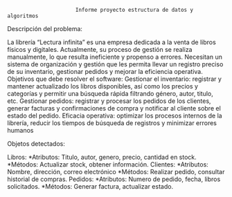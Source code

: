                           Informe proyecto estructura de datos y algoritmos

Descripción del problema:

La librería “Lectura infinita” es una empresa dedicada a la venta de libros físicos y digitales. Actualmente, su proceso de gestión se realiza manualmente, lo que resulta ineficiente y propenso a errores. Necesitan un sistema de organización y gestión que les permita llevar un registro preciso de su inventario, gestionar pedidos y mejorar la eficiencia operativa.
Objetivos que debe resolver el software:
Gestionar el inventario: registrar y mantener actualizado los libros disponibles, así como los precios y categorías y permitir una búsqueda rápida filtrando género, autor, titulo, etc.
Gestionar pedidos: registrar y procesar los pedidos de los clientes, generar facturas y confirmaciones de compra y notificar al cliente sobre el estado del pedido.
Eficacia operativa: optimizar los procesos internos de la librería, reducir los tiempos de búsqueda de registros y minimizar errores humanos

Objetos detectados:

Libros:
*Atributos: Titulo, autor, genero, precio, cantidad en stock.
*Métodos: Actualizar stock, obtener información.
Clientes:
*Atributos: Nombre, dirección, correo electrónico
*Métodos: Realizar pedido, consultar historial de compras.
Pedidos:
*Atributos: Numero de pedido, fecha, libros solicitados.
*Métodos: Generar factura, actualizar estado.

